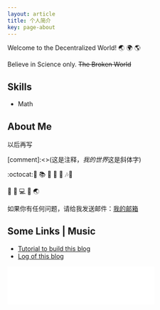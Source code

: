 ```yaml
---
layout: article
title: 个人简介
key: page-about
---
```

Welcome to the Decentralized World! :earth_asia: :earth_africa: :earth_americas:

Believe in Science only. ~~The Broken World~~
## Skills

- Math

<!--more-->

## About Me

以后再写

[comment]:<>(这是注释，*我的世界*这是斜体字) 

:octocat::muscle: :books: :runner: :movie_camera:  :rice: :notes::see_no_evil:

 :thought_balloon: :rocket: :computer: :link: :earth_asia: 

如果你有任何问题，请给我发送邮件：[我的邮箱](lei.rong@outlook.com)

## Some Links | Music

- [Tutorial to build this blog](/blog/2015/10/14/about-this-blog.html)
- [Log of this blog](/blog/site-log.html)

<iframe frameborder="no" border="0" marginwidth="0" marginheight="0" width="330" height="86" src="//music.163.com/outchain/player?type=2&id=35618537&auto=1&height=66"></iframe>

